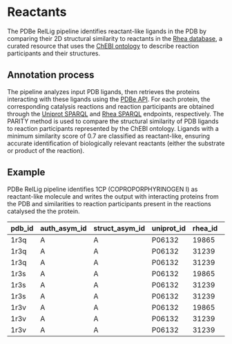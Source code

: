 # Reactants

The PDBe RelLig pipeline identifies reactant-like ligands in the PDB by comparing their 2D structural similarity to reactants in the [Rhea database](https://www.rhea-db.org/), a curated resource that uses the [ChEBI ontology](https://www.ebi.ac.uk/chebi/) to describe reaction participants and their structures.


## Annotation process

The pipeline analyzes input PDB ligands, then retrieves the proteins interacting with these ligands using the [PDBe API](https://www.ebi.ac.uk/pdbe/graph-api/pdbe_doc/). For each protein, the corresponding catalysis reactions and reaction participants are obtained through the [Uniprot SPARQL](https://sparql.uniprot.org/) and [Rhea SPARQL](https://sparql.rhea-db.org/) endpoints, respectively. The PARITY method is used to compare the structural similarity of PDB ligands to reaction participants represented by the ChEBI ontology. Ligands with a minimum similarity score of 0.7 are classified as reactant-like, ensuring accurate identification of biologically relevant reactants (either the substrate or product of the reaction).

## Example

PDBe RelLig pipeline identifies 1CP (COPROPORPHYRINOGEN I) as reactant-like molecule and writes the output with interacting proteins from the PDB and similarities to reaction participants present in the reactions catalysed the the protein.

| pdb_id | auth_asym_id | struct_asym_id | uniprot_id | rhea_id | chebi_id | similarity |
| --- | --- | --- | --- | --- | --- | --- |
|1r3q | A | A | P06132 | 19865 | 57308 | 0.714
|1r3q | A | A | P06132 | 31239 | 62626 | 0.8
|1r3q | A | A | P06132 | 31239 | 62631 | 1.0
|1r3s | A | A | P06132 | 19865 | 57308 | 0.714
|1r3s | A | A | P06132 | 31239 | 62626 | 0.8
|1r3s | A | A | P06132 | 31239 | 62631 | 1.0
|1r3v | A | A | P06132 | 19865 | 57308 | 0.714
|1r3v | A | A | P06132 | 31239 | 62626 | 0.8
|1r3v | A | A | P06132 | 31239 | 62631 | 1.0
